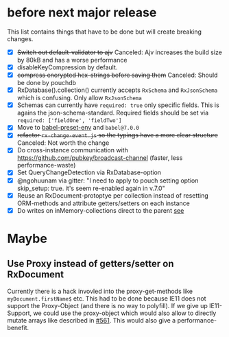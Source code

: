 # before next major release

This list contains things that have to be done but will create breaking changes.


- [x] ~~Switch out default-validator to ajv~~ Canceled: Ajv increases the build size by 80kB and has a worse performance
- [x] disableKeyCompression by default.
- [x] ~~compress encrypted hex-strings before saving them~~ Canceled: Should be done by pouchdb
- [x] RxDatabase().collection() currently accepts `RxSchema` and `RxJsonSchema` which is confusing. Only allow `RxJsonSchema`
- [x] Schemas can currently have `required: true` only specific fields. This is agains the json-schema-standard. Required fields should be set via `required: ['fieldOne', 'fieldTwo']`
- [x] Move to [babel-preset-env](https://babeljs.io/env/) and `babel@7.0.0`
- [x] ~~refactor `rx-change-event.js` so the typings have a more clear structure~~ Canceled: Not worth the change
- [x] Do cross-instance communication with https://github.com/pubkey/broadcast-channel (faster, less performance-waste)
- [x] Set QueryChangeDetection via RxDatabase-option
- [x] @ngohuunam via gitter: "I need to apply to pouch setting option skip_setup: true. it's seem re-enabled again in v.7.0"
- [x] Reuse an RxDocument-protoptye per collection instead of resetting ORM-methods and attribute getters/setters on each instance
- [x] Do writes on inMemory-collections direct to the parent [see](https://github.com/pubkey/rxdb/issues/744#issuecomment-414506406)

# Maybe

## Use Proxy instead of getters/setter on RxDocument
Currently there is a hack invovled into the proxy-get-methods like `myDocument.firstName$` etc.
This had to be done because IE11 does not support the Proxy-Object (and there is no way to polyfill).
If we give up IE11-Support, we could use the proxy-object which would also allow to directly mutate arrays like described in [#561](https://github.com/pubkey/rxdb/issues/561). This would also give a performance-benefit.
